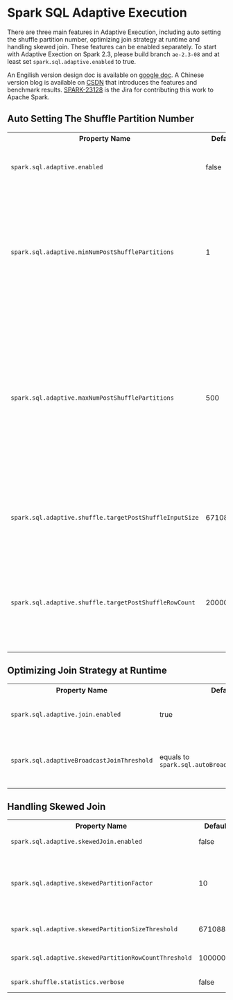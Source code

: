 # Spark SQL Adaptive Execution

There are three main features in Adaptive Execution, including auto setting the shuffle partition number, optimizing join strategy at runtime and handling skewed join. These features can be enabled separately. To start with Adaptive Exection on Spark 2.3, please build branch `ae-2.3-08` and at least set `spark.sql.adaptive.enabled` to true.

An Engilish version design doc is available on [google doc](https://docs.google.com/document/d/1mpVjvQZRAkD-Ggy6-hcjXtBPiQoVbZGe3dLnAKgtJ4k/edit). A Chinese version blog is available on [CSDN](https://mp.weixin.qq.com/s?__biz=MzA4Mzc0NjkwNA==&mid=2650784030&idx=1&sn=2c61e166b535199ee53e579a5092ff80&chksm=87faa829b08d213f55dab289bf5a12cfe376be0c944e03279a1c93e0f0d2164f1c6a6c7c880a&mpshare=1&scene=1&srcid=0111fEEzMCuhKozD4hsN4EE5&pass_ticket=WwOAQGxxBX9z63UyuFIXnWVm%2FSJhHkYwdsKplVDbaiA66ueqnDOtzgq86NgTgqvt#rd) that introduces the features and benchmark results. [SPARK-23128](https://issues.apache.org/jira/browse/SPARK-23128) is the Jira for contributing this work to Apache Spark.


## Auto Setting The Shuffle Partition Number
<table class="table">
<tr><th>Property Name</th><th>Default</th><th>Meaning</th></tr>
<tr>
  <td><code>spark.sql.adaptive.enabled</code></td>
  <td>false</td>
  <td>
    When true, enable adaptive query execution.
  </td>
</tr>
<tr>
  <td><code>spark.sql.adaptive.minNumPostShufflePartitions</code></td>
  <td>1</td>
  <td>
    The minimum number of post-shuffle partitions used in adaptive execution. This can be used to control the minimum parallelism.
  </td>
</tr>
<tr>
  <td><code>spark.sql.adaptive.maxNumPostShufflePartitions</code></td>
  <td>500</td>
  <td>
    The maximum number of post-shuffle partitions used in adaptive execution. This is also used as the initial shuffle partition number so please set it to an reasonable value.
  </td>
</tr>
<tr>
  <td><code>spark.sql.adaptive.shuffle.targetPostShuffleInputSize</code></td>
  <td>67108864</td>
  <td>
    The target post-shuffle input size in bytes of a task. By default is 64 MB.
  </td>
</tr>
<tr>
  <td><code>spark.sql.adaptive.shuffle.targetPostShuffleRowCount</code></td>
  <td>20000000</td>
  <td>
    The target post-shuffle row count of a task. This only takes effect if row count information is collected.
  </td>
</tr>
</table>

## Optimizing Join Strategy at Runtime
<table class="table">
<tr><th>Property Name</th><th>Default</th><th>Meaning</th></tr>
<tr>
  <td><code>spark.sql.adaptive.join.enabled</code></td>
  <td>true</td>
  <td>
    When true and <code>spark.sql.adaptive.enabled</code> is enabled, a better join strategy is determined at runtime.
  </td>
</tr>
<tr>
  <td><code>spark.sql.adaptiveBroadcastJoinThreshold</code></td>
  <td>equals to <code>spark.sql.autoBroadcastJoinThreshold</code></td>
  <td>
    Configures the maximum size in bytes for a table that will be broadcast to all worker nodes when performing a join in adaptive exeuction mode. If not set, it equals to <code>spark.sql.autoBroadcastJoinThreshold</code>.
  </td>
</tr>
</table>

## Handling Skewed Join
<table class="table">
<tr><th>Property Name</th><th>Default</th><th>Meaning</th></tr>
<tr>
  <td><code>spark.sql.adaptive.skewedJoin.enabled</code></td>
  <td>false</td>
  <td>
    When true and <code>spark.sql.adaptive.enabled</code> is enabled, a skewed join is automatically handled at runtime.
  </td>
</tr>
<tr>
  <td><code>spark.sql.adaptive.skewedPartitionFactor</code></td>
  <td>10</code></td>
  <td>
    A partition is considered as a skewed partition if its size is larger than this factor multiple the median partition size and also larger than <code>spark.sql.adaptive.skewedPartitionSizeThreshold</code>, or if its row count is larger than this factor multiple the median row count and also larger than <code>spark.sql.adaptive.skewedPartitionRowCountThreshold</code>.
  </td>
</tr>
<tr>
  <td><code>spark.sql.adaptive.skewedPartitionSizeThreshold</code></td>
  <td>67108864</td>
  <td>
    Configures the minimum size in bytes for a partition that is considered as a skewed partition in adaptive skewed join.
  </td>
</tr>
<tr>
  <td><code>spark.sql.adaptive.skewedPartitionRowCountThreshold</code></td>
  <td>10000000</td>
  <td>
    Configures the minimum row count for a partition that is considered as a skewed partition in adaptive skewed join.
  </td>
</tr>
<tr>
  <td><code>spark.shuffle.statistics.verbose</code></td>
  <td>false</td>
  <td>
    Collect shuffle statistics in verbose mode, including row counts etc. This is required for handling skewed join.
  </td>
</tr>
</table>
